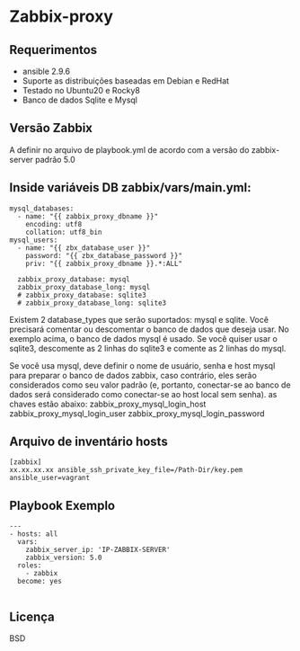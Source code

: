 Zabbix-proxy 
=========

Requerimentos
------------
- ansible 2.9.6
- Suporte as distribuições baseadas em Debian e RedHat
- Testado no Ubuntu20 e Rocky8 
- Banco de dados Sqlite e Mysql

Versão Zabbix
--------------
A definir no arquivo de playbook.yml de acordo com a versão do zabbix-server padrão 5.0 

## Inside variáveis DB zabbix/vars/main.yml:
```
mysql_databases:
  - name: "{{ zabbix_proxy_dbname }}"
    encoding: utf8
    collation: utf8_bin
mysql_users:
  - name: "{{ zbx_database_user }}"
    password: "{{ zbx_database_password }}"
    priv: "{{ zabbix_proxy_dbname }}.*:ALL"
```
```
  zabbix_proxy_database: mysql 
  zabbix_proxy_database_long: mysql 
  # zabbix_proxy_database: sqlite3 
  # zabbix_proxy_database_long: sqlite3
```
Existem 2 database_types que serão suportados: mysql e sqlite. Você precisará comentar ou descomentar o banco de dados que deseja usar. No exemplo acima, o banco de dados mysql é usado. Se você quiser usar o sqlite3, descomente as 2 linhas do sqlite3 e comente as 2 linhas do mysql.

Se você usa mysql, deve definir o nome de usuário, senha e host mysql para preparar o banco de dados zabbix, caso contrário, eles serão considerados como seu valor padrão (e, portanto, conectar-se ao banco de dados será considerado como conectar-se ao host local sem senha). as chaves estão abaixo: zabbix_proxy_mysql_login_host zabbix_proxy_mysql_login_user zabbix_proxy_mysql_login_password

Arquivo de inventário hosts
--------------
```
[zabbix]
xx.xx.xx.xx ansible_ssh_private_key_file=/Path-Dir/key.pem ansible_user=vagrant
```

Playbook Exemplo
----------------
```
---
- hosts: all
  vars:
    zabbix_server_ip: 'IP-ZABBIX-SERVER'
    zabbix_version: 5.0
  roles:
    - zabbix
  become: yes
  
```
Licença
-------

BSD

